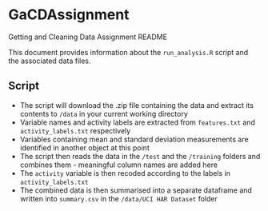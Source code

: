 # GaCDAssignment
Getting and Cleaning Data Assignment README

This document provides information about the `run_analysis.R` script and the associated data files.

## Script
  
- The script will download the .zip file containing the data and extract its contents to `/data` in your current working directory  
- Variable names and activity labels are extracted from `features.txt` and `activity_labels.txt` respectively  
- Variables containing mean and standard deviation measurements are identified in another object at this point  
- The script then reads the data in the `/test` and the `/training` folders and combines them - meaningful column names are added here  
- The `activity` variable is then recoded according to the labels in `activity_labels.txt`  
- The combined data is then summarised into a separate dataframe and written into `summary.csv` in the `/data/UCI HAR Dataset` folder  
